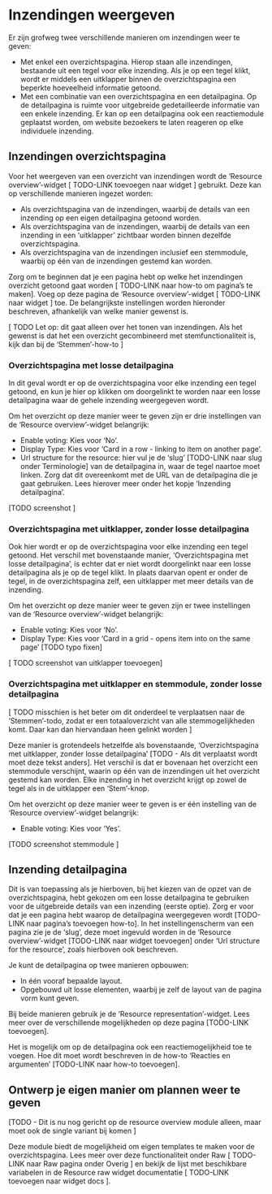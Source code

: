 # Inzendingen weergeven

Er zijn grofweg twee verschillende manieren om inzendingen weer te geven:



*   Met enkel een overzichtspagina. Hierop staan alle inzendingen, bestaande uit een tegel voor elke inzending. Als je op een tegel klikt, wordt er middels een uitklapper binnen de overzichtspagina een beperkte hoeveelheid informatie getoond.
*   Met een combinatie van een overzichtspagina en een detailpagina. Op de detailpagina is ruimte voor uitgebreide gedetailleerde informatie van een enkele inzending. Er kan op een detailpagina ook een reactiemodule geplaatst worden, om website bezoekers te laten reageren op elke individuele inzending.


## Inzendingen overzichtspagina

Voor het weergeven van een overzicht van inzendingen wordt de ‘Resource overview’-widget [ TODO-LINK toevoegen naar widget ] gebruikt. Deze kan op verschillende manieren ingezet worden:



*   Als overzichtspagina van de inzendingen, waarbij de details van een inzending op een eigen detailpagina getoond worden.
*   Als overzichtspagina van de inzendingen, waarbij de details van een inzending in een ‘uitklapper’ zichtbaar worden binnen dezelfde overzichtspagina.
*   Als overzichtspagina van de inzendingen inclusief een stemmodule, waarbij op één van de inzendingen gestemd kan worden.

Zorg om te beginnen dat je een pagina hebt op welke het inzendingen overzicht getoond gaat worden [ TODO-LINK naar how-to om pagina’s te maken]. Voeg op deze pagina de ‘Resource overview’-widget [ TODO-LINK naar widget ] toe. De belangrijkste instellingen worden hieronder beschreven, afhankelijk van welke manier gewenst is.

[ TODO Let op: dit gaat alleen over het tonen van inzendingen. Als het gewenst is dat het een overzicht gecombineerd met stemfunctionaliteit is, kijk dan bij de ‘Stemmen’-how-to ]


### Overzichtspagina met losse detailpagina

In dit geval wordt er op de overzichtspagina voor elke inzending een tegel getoond, en kun je hier op klikken om doorgelinkt te worden naar een losse detailpagina waar de gehele inzending weergegeven wordt.

Om het overzicht op deze manier weer te geven zijn er drie instellingen van de ‘Resource overview’-widget belangrijk:



*   Enable voting: Kies voor ‘No’.
*   Display Type: Kies voor ‘Card in a row - linking to item on another page’.
*   Url structure for the resource: hier vul je de ‘slug’ [TODO-LINK naar slug onder Terminologie] van de detailpagina in, waar de tegel naartoe moet linken. Zorg dat dit overeenkomt met de URL van de detailpagina die je gaat gebruiken. Lees hierover meer onder het kopje ‘Inzending detailpagina’.

[TODO screenshot ]


### Overzichtspagina met uitklapper, zonder losse detailpagina

Ook hier wordt er op de overzichtspagina voor elke inzending een tegel getoond. Het verschil met bovenstaande manier, ‘Overzichtspagina met losse detailpagina’, is echter dat er niet wordt doorgelinkt naar een losse detailpagina als je op de tegel klikt. In plaats daarvan opent er onder de tegel, in de overzichtspagina zelf, een uitklapper met meer details van de inzending.

Om het overzicht op deze manier weer te geven zijn er twee instellingen van de ‘Resource overview’-widget belangrijk:



*   Enable voting: Kies voor ‘No’.
*   Display Type: Kies voor ‘Card in a grid - opens item into on the same page’ [TODO typo fixen]

[ TODO screenshot van uitklapper toevoegen]


### Overzichtspagina met uitklapper en stemmodule, zonder losse detailpagina

[ TODO misschien is het beter om dit onderdeel te verplaatsen naar de ‘Stemmen’-todo, zodat er een totaaloverzicht van alle stemmogelijkheden komt. Daar kan dan hiervandaan heen gelinkt worden ]

Deze manier is grotendeels hetzelfde als bovenstaande, ‘Overzichtspagina met uitklapper, zonder losse detailpagina’ [TODO - Als dit verplaatst wordt moet deze tekst anders]. Het verschil is dat er bovenaan het overzicht een stemmodule verschijnt, waarin op één van de inzendingen uit het overzicht gestemd kan worden. Elke inzending in het overzicht krijgt op zowel de tegel als in de uitklapper een ‘Stem’-knop.

Om het overzicht op deze manier weer te geven is er één instelling van de ‘Resource overview’-widget belangrijk:



*   Enable voting: Kies voor ‘Yes’.

[TODO screenshot stemmodule ]


## Inzending detailpagina

Dit is van toepassing als je hierboven, bij het kiezen van de opzet van de overzichtspagina, hebt gekozen om een losse detailpagina te gebruiken voor de uitgebreide details van een inzending (eerste optie). Zorg er voor dat je een pagina hebt waarop de detailpagina weergegeven wordt [TODO-LINK naar pagina’s toevoegen how-to]. In het instellingenscherm van een pagina zie je de ‘slug’, deze moet ingevuld worden in de ‘Resource overview’-widget [TODO-LINK naar widget toevoegen] onder ‘Url structure for the resource’, zoals hierboven ook beschreven.

Je kunt de detailpagina op twee manieren opbouwen:



*   In één vooraf bepaalde layout.
*   Opgebouwd uit losse elementen, waarbij je zelf de layout van de pagina vorm kunt geven.

Bij beide manieren gebruik je de ‘Resource representation’-widget. Lees meer over de verschillende mogelijkheden op deze pagina [TODO-LINK toevoegen].

Het is mogelijk om op de detailpagina ook een reactiemogelijkheid toe te voegen. Hoe dit moet wordt beschreven in de how-to ‘Reacties en argumenten’ [TODO-LINK naar how-to toevoegen].


## Ontwerp je eigen manier om plannen weer te geven

[TODO - Dit is nu nog gericht op de resource overview module alleen, maar moet ook de single variant bij komen ]

Deze module biedt de mogelijkheid om eigen templates te maken voor de overzichtspagina. Lees meer over deze functionaliteit onder Raw [ TODO-LINK naar Raw pagina onder Overig ] en bekijk de lijst met beschikbare variabelen in de Resource raw widget documentatie [ TODO-LINK toevoegen naar widget docs ].